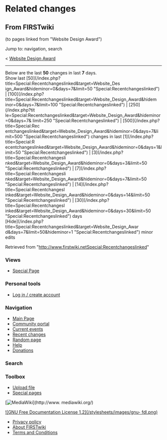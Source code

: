 # Related changes

## From FIRSTwiki

(to pages linked from "Website Design Award")

Jump to: navigation, search

< [Website Design Award](/index.php?title=Website_Design_Award&redirect=no "Website Design Award")

--------------------------------------------------------------------------------

Below are the last **50** changes in last **7** days.<br>
Show last [50](/index.php?title=Special:Recentchangeslinked&target=Website_Des
ign_Award&hideminor=0&days=7&limit=50 "Special:Recentchangeslinked") | [100](/index.php?title=Special:Recentchangeslinked&target=Website_Design_Award&hidem
inor=0&days=7&limit=100 "Special:Recentchangeslinked") | [250](/index.php?tit
le=Special:Recentchangeslinked&target=Website_Design_Award&hideminor=0&days=7&
limit=250 "Special:Recentchangeslinked") | [500](/index.php?title=Special:Rec
entchangeslinked&target=Website_Design_Award&hideminor=0&days=7&limit=500 "Special:Recentchangeslinked") changes in last [1](/index.php?title=Special:R
ecentchangeslinked&target=Website_Design_Award&hideminor=0&days=1&limit=50 "Special:Recentchangeslinked") | [3](/index.php?title=Special:Recentchangesli
nked&target=Website_Design_Award&hideminor=0&days=3&limit=50 "Special:Recentchangeslinked") | [7](/index.php?title=Special:Recentchangesli
nked&target=Website_Design_Award&hideminor=0&days=7&limit=50 "Special:Recentchangeslinked") | [14](/index.php?title=Special:Recentchangesl
inked&target=Website_Design_Award&hideminor=0&days=14&limit=50 "Special:Recentchangeslinked") | [30](/index.php?title=Special:Recentchangesl
inked&target=Website_Design_Award&hideminor=0&days=30&limit=50 "Special:Recentchangeslinked") days<br>
[Hide](/index.php?title=Special:Recentchangeslinked&target=Website_Design_Awar
d&days=7&limit=50&hideminor=1 "Special:Recentchangeslinked") minor edits

Retrieved from "<http://www.firstwiki.netSpecial:Recentchangeslinked>"

### Views

- [Special Page](Special:Recentchangeslinked/Website_Design_Award)

### Personal tools

- [Log in / create account](/index.php?title=Special:Userlogin&returnto=Special:Recentchangeslinked)

[](Main_Page "Main Page")

### Navigation

- [Main Page](Main_Page)
- [Community portal](FIRSTwiki:Community_portal)
- [Current events](Current_events)
- [Recent changes](Special:Recentchanges)
- [Random page](Special:Random)
- [Help](Help:Contents)
- [Donations](FIRSTwiki:Site_support)

### Search

### Toolbox

- [Upload file](Special:Upload)
- [Special pages](Special:Specialpages)

[![MediaWiki](/skins/common/images/poweredby_mediawiki_88x31.png)](http://www.
mediawiki.org/)

[![GNU Free Documentation License 1.2](/stylesheets/images/gnu-
fdl.png)](http://www.gnu.org/copyleft/fdl.html)

- [Privacy policy](FIRSTwiki:Privacy_policy "FIRSTwiki:Privacy policy")
- [About FIRSTwiki](FIRSTwiki:About "FIRSTwiki:About")
- [Terms and Conditions](FIRSTwiki:Terms_and_conditions "FIRSTwiki:Terms and conditions")
